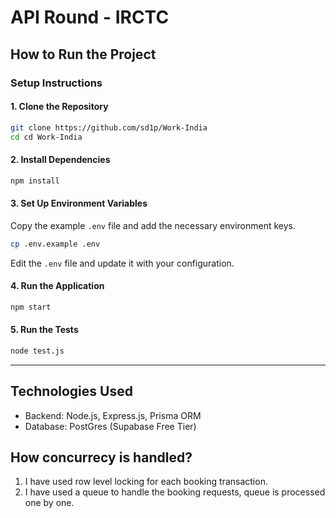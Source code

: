 
# API Round - IRCTC

## How to Run the Project

### Setup Instructions

#### 1. Clone the Repository

```bash
git clone https://github.com/sd1p/Work-India
cd cd Work-India
```

#### 2. Install Dependencies

```bash
npm install
```

#### 3. Set Up Environment Variables

Copy the example `.env` file and add the necessary environment keys.

```bash
cp .env.example .env
```

Edit the `.env` file and update it with your configuration.

#### 4. Run the Application

```bash
npm start
```

#### 5. Run the Tests

```bash
node test.js
```

---

## Technologies Used

- Backend: Node.js, Express.js, Prisma ORM
- Database: PostGres (Supabase Free Tier)

## How concurrecy is handled?

1. I have used row level locking for each booking transaction.
2. I have used a queue to handle the booking requests, queue is processed one by one.
